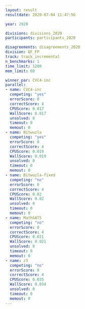 ```yaml
---
layout: result
resultdate: 2020-07-04 11:47:56

year: 2020

divisions: divisions_2020
participants: participants_2020

disagreements: disagreements_2020
division: QF_FP
track: track_incremental
n_benchmarks: 1
time_limit: 1200
mem_limit: 60

winner_par: CVC4-inc
parallel:
- name: CVC4-inc
  competing: "yes"
  errorScore: 0
  correctScore: 4
  CPUScore: 0.017
  WallScore: 0.017
  unsolved: 0
  timeout: 0
  memout: 0
- name: Bitwuzla
  competing: "yes"
  errorScore: 0
  correctScore: 4
  CPUScore: 0.019
  WallScore: 0.019
  unsolved: 0
  timeout: 0
  memout: 0
- name: Bitwuzla-fixed
  competing: "no"
  errorScore: 0
  correctScore: 4
  CPUScore: 0.02
  WallScore: 0.02
  unsolved: 0
  timeout: 0
  memout: 0
- name: MathSAT5
  competing: "no"
  errorScore: 0
  correctScore: 4
  CPUScore: 0.021
  WallScore: 0.021
  unsolved: 0
  timeout: 0
  memout: 0
- name: z3
  competing: "no"
  errorScore: 0
  correctScore: 4
  CPUScore: 0.035
  WallScore: 0.034
  unsolved: 0
  timeout: 0
  memout: 0
---
```

